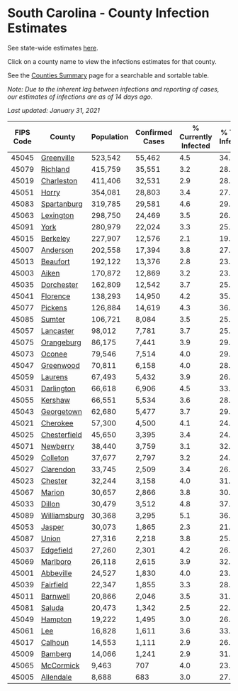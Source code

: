 # South Carolina - County Infection Estimates

See state-wide estimates [here](/infections/us-sc).

Click on a county name to view the infections estimates for that county.

See the [Counties Summary](/infections/summary-counties) page for a searchable and sortable table.

*Note: Due to the inherent lag between infections and reporting of cases, our estimates of infections are as of 14 days ago.*

*Last updated: January 31, 2021*

|   FIPS Code |                       County |   Population |   Confirmed Cases |   % Currently Infected |   % Total Infected |
|-------------|------------------------------|--------------|-------------------|------------------------|--------------------|
|       45045 |     [Greenville](greenville) |      523,542 |            55,462 |                    4.5 |               34.3 |
|       45079 |         [Richland](richland) |      415,759 |            35,551 |                    3.2 |               28.9 |
|       45019 |     [Charleston](charleston) |      411,406 |            32,531 |                    2.9 |               28.0 |
|       45051 |               [Horry](horry) |      354,081 |            28,803 |                    3.4 |               27.5 |
|       45083 |   [Spartanburg](spartanburg) |      319,785 |            29,581 |                    4.6 |               29.1 |
|       45063 |       [Lexington](lexington) |      298,750 |            24,469 |                    3.5 |               26.7 |
|       45091 |                 [York](york) |      280,979 |            22,024 |                    3.3 |               25.0 |
|       45015 |         [Berkeley](berkeley) |      227,907 |            12,576 |                    2.1 |               19.0 |
|       45007 |         [Anderson](anderson) |      202,558 |            17,394 |                    3.8 |               27.0 |
|       45013 |         [Beaufort](beaufort) |      192,122 |            13,376 |                    2.8 |               23.9 |
|       45003 |               [Aiken](aiken) |      170,872 |            12,869 |                    3.2 |               23.5 |
|       45035 |     [Dorchester](dorchester) |      162,809 |            12,542 |                    3.7 |               25.3 |
|       45041 |         [Florence](florence) |      138,293 |            14,950 |                    4.2 |               35.9 |
|       45077 |           [Pickens](pickens) |      126,884 |            14,619 |                    4.3 |               36.1 |
|       45085 |             [Sumter](sumter) |      106,721 |             8,084 |                    3.5 |               25.8 |
|       45057 |       [Lancaster](lancaster) |       98,012 |             7,781 |                    3.7 |               25.2 |
|       45075 |     [Orangeburg](orangeburg) |       86,175 |             7,441 |                    3.9 |               29.5 |
|       45073 |             [Oconee](oconee) |       79,546 |             7,514 |                    4.0 |               29.2 |
|       45047 |       [Greenwood](greenwood) |       70,811 |             6,158 |                    4.0 |               28.4 |
|       45059 |           [Laurens](laurens) |       67,493 |             5,432 |                    3.9 |               26.3 |
|       45031 |     [Darlington](darlington) |       66,618 |             6,906 |                    4.5 |               33.0 |
|       45055 |           [Kershaw](kershaw) |       66,551 |             5,534 |                    3.6 |               28.5 |
|       45043 |     [Georgetown](georgetown) |       62,680 |             5,477 |                    3.7 |               29.4 |
|       45021 |         [Cherokee](cherokee) |       57,300 |             4,500 |                    4.1 |               24.6 |
|       45025 | [Chesterfield](chesterfield) |       45,650 |             3,395 |                    3.4 |               24.2 |
|       45071 |         [Newberry](newberry) |       38,440 |             3,759 |                    3.1 |               32.1 |
|       45029 |         [Colleton](colleton) |       37,677 |             2,797 |                    3.2 |               24.8 |
|       45027 |       [Clarendon](clarendon) |       33,745 |             2,509 |                    3.4 |               26.6 |
|       45023 |           [Chester](chester) |       32,244 |             3,158 |                    4.0 |               31.9 |
|       45067 |             [Marion](marion) |       30,657 |             2,866 |                    3.8 |               30.6 |
|       45033 |             [Dillon](dillon) |       30,479 |             3,512 |                    4.8 |               37.1 |
|       45089 | [Williamsburg](williamsburg) |       30,368 |             3,295 |                    5.1 |               36.5 |
|       45053 |             [Jasper](jasper) |       30,073 |             1,865 |                    2.3 |               21.1 |
|       45087 |               [Union](union) |       27,316 |             2,218 |                    3.8 |               25.7 |
|       45037 |       [Edgefield](edgefield) |       27,260 |             2,301 |                    4.2 |               26.5 |
|       45069 |         [Marlboro](marlboro) |       26,118 |             2,615 |                    3.9 |               32.5 |
|       45001 |       [Abbeville](abbeville) |       24,527 |             1,830 |                    4.0 |               23.7 |
|       45039 |       [Fairfield](fairfield) |       22,347 |             1,855 |                    3.3 |               28.3 |
|       45011 |         [Barnwell](barnwell) |       20,866 |             2,046 |                    3.5 |               31.9 |
|       45081 |             [Saluda](saluda) |       20,473 |             1,342 |                    2.5 |               22.7 |
|       45049 |           [Hampton](hampton) |       19,222 |             1,495 |                    3.0 |               26.0 |
|       45061 |                   [Lee](lee) |       16,828 |             1,611 |                    3.6 |               33.0 |
|       45017 |           [Calhoun](calhoun) |       14,553 |             1,111 |                    2.9 |               26.2 |
|       45009 |           [Bamberg](bamberg) |       14,066 |             1,241 |                    2.9 |               31.0 |
|       45065 |       [McCormick](mccormick) |        9,463 |               707 |                    4.0 |               23.5 |
|       45005 |       [Allendale](allendale) |        8,688 |               683 |                    3.0 |               27.3 |